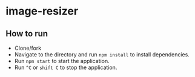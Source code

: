 # image-resizer

## How to run

- Clone/fork
- Navigate to the directory and run `npm install` to install dependencies.
- Run `npm start` to start the application.
- Run `^C` or `shift C` to stop the application.
